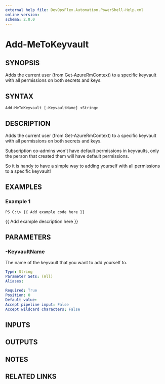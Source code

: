 ```yaml
---
external help file: DevOpsFlex.Automation.PowerShell-Help.xml
online version: 
schema: 2.0.0
---
```


# Add-MeToKeyvault
## SYNOPSIS
Adds the current user (from Get-AzureRmContext) to a specific keyvault with all permissions on both secrets and keys.

## SYNTAX

```
Add-MeToKeyvault [-KeyvaultName] <String>
```

## DESCRIPTION
Adds the current user (from Get-AzureRmContext) to a specific keyvault with all permissions on both secrets and keys.

Subscription co-admins won't have default permissions in keyvaults, only the person that created them will have default permissions.

So it is handy to have a simple way to adding yourself with all permissions to a specific keyvault!

## EXAMPLES

### Example 1
```
PS C:\> {{ Add example code here }}
```

{{ Add example description here }}

## PARAMETERS

### -KeyvaultName
The name of the keyvault that you want to add yourself to.

```yaml
Type: String
Parameter Sets: (All)
Aliases: 

Required: True
Position: 0
Default value: 
Accept pipeline input: False
Accept wildcard characters: False
```

## INPUTS

## OUTPUTS

## NOTES

## RELATED LINKS

